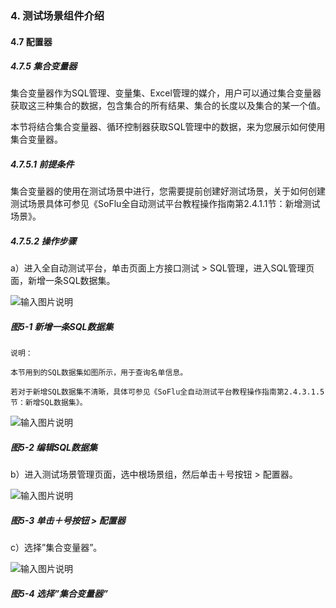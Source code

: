### 4. 测试场景组件介绍

#### 4.7 配置器

##### 4.7.5 集合变量器

集合变量器作为SQL管理、变量集、Excel管理的媒介，用户可以通过集合变量器获取这三种集合的数据，包含集合的所有结果、集合的长度以及集合的某一个值。

本节将结合集合变量器、循环控制器获取SQL管理中的数据，来为您展示如何使用集合变量器。

##### 4.7.5.1 前提条件

集合变量器的使用在测试场景中进行，您需要提前创建好测试场景，关于如何创建测试场景具体可参见《SoFlu全自动测试平台教程操作指南第2.4.1.1节：新增测试场景》。

##### 4.7.5.2 操作步骤

a）进入全自动测试平台，单击页面上方接口测试 > SQL管理，进入SQL管理页面，新增一条SQL数据集。

![输入图片说明](../../../images/SoFlu%E5%85%A8%E8%87%AA%E5%8A%A8%E6%B5%8B%E8%AF%95%E5%B9%B3%E5%8F%B0%E6%95%99%E7%A8%8B/4.%20%E6%B5%8B%E8%AF%95%E5%9C%BA%E6%99%AF%E7%BB%84%E4%BB%B6%E4%BB%8B%E7%BB%8D/7.%20%E9%85%8D%E7%BD%AE%E5%99%A8/5-1.png)

##### 图5-1 新增一条SQL数据集

```
说明：

本节用到的SQL数据集如图所示，用于查询名单信息。

若对于新增SQL数据集不清晰，具体可参见《SoFlu全自动测试平台教程操作指南第2.4.3.1.5节：新增SQL数据集》。
```

![输入图片说明](../../../images/SoFlu%E5%85%A8%E8%87%AA%E5%8A%A8%E6%B5%8B%E8%AF%95%E5%B9%B3%E5%8F%B0%E6%95%99%E7%A8%8B/4.%20%E6%B5%8B%E8%AF%95%E5%9C%BA%E6%99%AF%E7%BB%84%E4%BB%B6%E4%BB%8B%E7%BB%8D/7.%20%E9%85%8D%E7%BD%AE%E5%99%A8/image.png)

##### 图5-2 编辑SQL数据集

b）进入测试场景管理页面，选中根场景组，然后单击＋号按钮 > 配置器。

![输入图片说明](../../../images/SoFlu%E5%85%A8%E8%87%AA%E5%8A%A8%E6%B5%8B%E8%AF%95%E5%B9%B3%E5%8F%B0%E6%95%99%E7%A8%8B/4.%20%E6%B5%8B%E8%AF%95%E5%9C%BA%E6%99%AF%E7%BB%84%E4%BB%B6%E4%BB%8B%E7%BB%8D/7.%20%E9%85%8D%E7%BD%AE%E5%99%A8/5-3.png)

##### 图5-3 单击＋号按钮 > 配置器

c）选择”集合变量器”。

![输入图片说明](../../../images/SoFlu%E5%85%A8%E8%87%AA%E5%8A%A8%E6%B5%8B%E8%AF%95%E5%B9%B3%E5%8F%B0%E6%95%99%E7%A8%8B/4.%20%E6%B5%8B%E8%AF%95%E5%9C%BA%E6%99%AF%E7%BB%84%E4%BB%B6%E4%BB%8B%E7%BB%8D/7.%20%E9%85%8D%E7%BD%AE%E5%99%A8/5-4.png)

##### 图5-4 选择”集合变量器”
